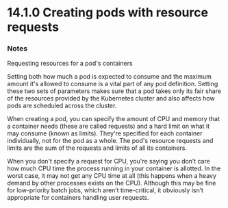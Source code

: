 # 14.1.0 Creating pods with resource requests

### Notes
Requesting resources for a pod's containers

Setting both how much a pod is expected to consume and the maximum amount it's allowed to consume is a vital part of any pod definition. Setting these two sets of parameters makes sure that a pod takes only its fair share of the resources provided by the Kubernetes cluster and also affects how pods are scheduled across the cluster.

When creating a pod, you can specify the amount of CPU and memory that a container needs (these are called requests) and a hard limit on what it may consume (known as limits). They're specified for each container individually, not for the pod as a whole. The pod's resource requests and limits are the sum of the requests and limits of all its containers.

When you don't specify a request for CPU, you're saying you don’t care how much CPU time the process running in your container is allotted. In the worst case, it may not get any CPU time at all (this happens when a heavy demand by other processes exists on the CPU). Although this may be fine for low-priority batch jobs, which aren’t time-critical, it obviously isn’t appropriate for containers handling user requests.


